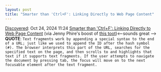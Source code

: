 ```yaml
---
layout: post
title: "Smarter than 'Ctrl+F': Linking Directly to Web Page Content"
---
```

[Discovered](http://rolandtanglao.com/2020/07/29/p1-blogthis-checkvist-list-links-to-blog/): Oct 24, 2024 11:24 [Smarter than 'Ctrl+F': Linking Directly to Web Page Content](https://alfy.blog/2024/10/19/linking-directly-to-web-page-content.html) (via Jenny Phire's boost of [this toot](https://mastodon.social/@ireddick/113356975411575722))<--sounds great --> **QUOTE**: `Text fragments work by appending a special syntax to the end of a URL; just like we used to append the ID after the hash symbol (#). The browser interprets this part of the URL, searches for the specified text on the page, and then scrolls to and highlights that text if it supports text fragments. If the user attempts to navigate the document by pressing tab, the focus will move on to the next focusable element after the text fragment.`

